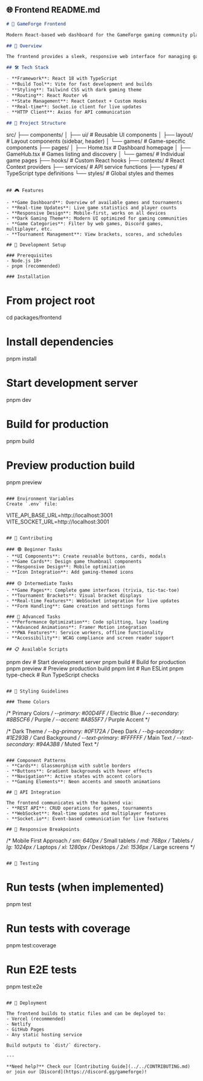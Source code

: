 ## 🌐 Frontend README.md

```markdown
# 🎨 GameForge Frontend

Modern React-based web dashboard for the GameForge gaming community platform.

## 🚀 Overview

The frontend provides a sleek, responsive web interface for managing games, tournaments, and community features. Built with React 18, TypeScript, and Tailwind CSS for modern development practices.

## 🛠️ Tech Stack

- **Framework**: React 18 with TypeScript
- **Build Tool**: Vite for fast development and builds
- **Styling**: Tailwind CSS with dark gaming theme
- **Routing**: React Router v6
- **State Management**: React Context + Custom Hooks
- **Real-time**: Socket.io client for live updates
- **HTTP Client**: Axios for API communication

## 📁 Project Structure

```
src/
├── components/
│   ├── ui/              # Reusable UI components
│   ├── layout/          # Layout components (sidebar, header)
│   └── games/           # Game-specific components
├── pages/
│   ├── Home.tsx         # Dashboard homepage
│   ├── GameHub.tsx      # Games listing and discovery
│   └── games/           # Individual game pages
├── hooks/               # Custom React hooks
├── contexts/            # React Context providers
├── services/            # API service functions
├── types/               # TypeScript type definitions
└── styles/              # Global styles and themes
```

## 🎮 Features

- **Game Dashboard**: Overview of available games and tournaments
- **Real-time Updates**: Live game statistics and player counts
- **Responsive Design**: Mobile-first, works on all devices
- **Dark Gaming Theme**: Modern UI optimized for gaming communities
- **Game Categories**: Filter by web games, Discord games, multiplayer, etc.
- **Tournament Management**: View brackets, scores, and schedules

## 🚀 Development Setup

### Prerequisites
- Node.js 18+
- pnpm (recommended)

### Installation
```
# From project root
cd packages/frontend

# Install dependencies
pnpm install

# Start development server
pnpm dev

# Build for production
pnpm build

# Preview production build
pnpm preview
```

### Environment Variables
Create `.env` file:
```
VITE_API_BASE_URL=http://localhost:3001
VITE_SOCKET_URL=http://localhost:3001
```

## 🎯 Contributing

### 🟢 Beginner Tasks
- **UI Components**: Create reusable buttons, cards, modals
- **Game Cards**: Design game thumbnail components
- **Responsive Design**: Mobile optimization
- **Icon Integration**: Add gaming-themed icons

### 🟡 Intermediate Tasks
- **Game Pages**: Complete game interfaces (trivia, tic-tac-toe)
- **Tournament Brackets**: Visual bracket displays
- **Real-time Features**: WebSocket integration for live updates
- **Form Handling**: Game creation and settings forms

### 🔴 Advanced Tasks
- **Performance Optimization**: Code splitting, lazy loading
- **Advanced Animations**: Framer Motion integration
- **PWA Features**: Service workers, offline functionality
- **Accessibility**: WCAG compliance and screen reader support

## 📋 Available Scripts

```
pnpm dev          # Start development server
pnpm build        # Build for production
pnpm preview      # Preview production build
pnpm lint         # Run ESLint
pnpm type-check   # Run TypeScript checks
```

## 🎨 Styling Guidelines

### Theme Colors
```
/* Primary Colors */
--primary: #00D4FF      /* Electric Blue */
--secondary: #8B5CF6    /* Purple */
--accent: #A855F7       /* Purple Accent */

/* Dark Theme */
--bg-primary: #0F172A   /* Deep Dark */
--bg-secondary: #1E293B /* Card Background */
--text-primary: #FFFFFF /* Main Text */
--text-secondary: #94A3B8 /* Muted Text */
```

### Component Patterns
- **Cards**: Glassmorphism with subtle borders
- **Buttons**: Gradient backgrounds with hover effects
- **Navigation**: Active states with accent colors
- **Gaming Elements**: Neon accents and smooth animations

## 🔗 API Integration

The frontend communicates with the backend via:
- **REST API**: CRUD operations for games, tournaments
- **WebSocket**: Real-time updates and multiplayer features
- **Socket.io**: Event-based communication for live features

## 📱 Responsive Breakpoints

```
/* Mobile First Approach */
sm: 640px    /* Small tablets */
md: 768px    /* Tablets */
lg: 1024px   /* Laptops */
xl: 1280px   /* Desktops */
2xl: 1536px  /* Large screens */
```

## 🧪 Testing

```
# Run tests (when implemented)
pnpm test

# Run tests with coverage
pnpm test:coverage

# Run E2E tests
pnpm test:e2e
```

## 🚀 Deployment

The frontend builds to static files and can be deployed to:
- Vercel (recommended)
- Netlify
- GitHub Pages
- Any static hosting service

Build outputs to `dist/` directory.

---

**Need help?** Check our [Contributing Guide](../../CONTRIBUTING.md) or join our [Discord](https://discord.gg/gameforge)!
```
